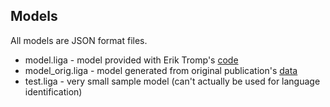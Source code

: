 ## Models

All models are JSON format files.

* model.liga - model provided with Erik Tromp's [code](https://github.com/ErikTromp/LIGA)
* model_orig.liga - model generated from original publication's [data](http://www.win.tue.nl/~mpechen/projects/smm/)
* test.liga - very small sample model (can't actually be used for language identification)
